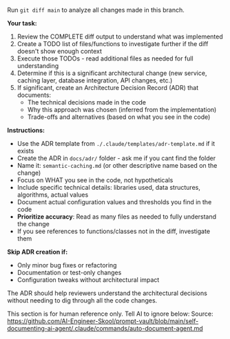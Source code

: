Run `git diff main` to analyze all changes made in this branch. 

**Your task:**
1. Review the COMPLETE diff output to understand what was implemented
2. Create a TODO list of files/functions to investigate further if the diff doesn't show enough context
3. Execute those TODOs - read additional files as needed for full understanding
4. Determine if this is a significant architectural change (new service, caching layer, database integration, API changes, etc.)
5. If significant, create an Architecture Decision Record (ADR) that documents:
   - The technical decisions made in the code
   - Why this approach was chosen (inferred from the implementation)
   - Trade-offs and alternatives (based on what you see in the code)

**Instructions:**
- Use the ADR template from `./.claude/templates/adr-template.md` if it exists
- Create the ADR in `docs/adr/` folder - ask me if you cant find the folder
- Name it: `semantic-caching.md` (or other descriptive name based on the change)
- Focus on WHAT you see in the code, not hypotheticals
- Include specific technical details: libraries used, data structures, algorithms, actual values
- Document actual configuration values and thresholds you find in the code
- **Prioritize accuracy**: Read as many files as needed to fully understand the change
- If you see references to functions/classes not in the diff, investigate them

**Skip ADR creation if:**
- Only minor bug fixes or refactoring
- Documentation or test-only changes
- Configuration tweaks without architectural impact

The ADR should help reviewers understand the architectural decisions without needing to dig through all the code changes.

<!-- IGNORE_AI_START -->
This section is for human reference only. Tell AI to ignore below:
Source: https://github.com/AI-Engineer-Skool/prompt-vault/blob/main/self-documenting-ai-agent/.claude/commands/auto-document-agent.md
<!-- IGNORE_AI_END -->